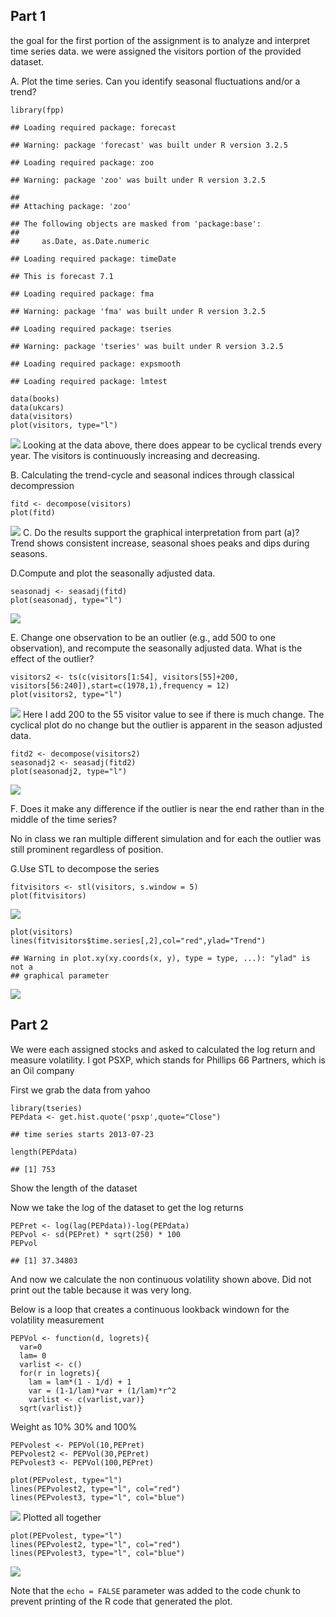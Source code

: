 Part 1
------

the goal for the first portion of the assignment is to analyze and
interpret time series data. we were assigned the visitors portion of the
provided dataset.

A. Plot the time series. Can you identify seasonal fluctuations and/or a
trend?

    library(fpp)

    ## Loading required package: forecast

    ## Warning: package 'forecast' was built under R version 3.2.5

    ## Loading required package: zoo

    ## Warning: package 'zoo' was built under R version 3.2.5

    ## 
    ## Attaching package: 'zoo'

    ## The following objects are masked from 'package:base':
    ## 
    ##     as.Date, as.Date.numeric

    ## Loading required package: timeDate

    ## This is forecast 7.1

    ## Loading required package: fma

    ## Warning: package 'fma' was built under R version 3.2.5

    ## Loading required package: tseries

    ## Warning: package 'tseries' was built under R version 3.2.5

    ## Loading required package: expsmooth

    ## Loading required package: lmtest

    data(books)
    data(ukcars)
    data(visitors)
    plot(visitors, type="l")

![](Post_Live_Session_9_files/figure-markdown_strict/unnamed-chunk-1-1.png)<!-- -->
Looking at the data above, there does appear to be cyclical trends every
year. The visitors is continuously increasing and decreasing.

B. Calculating the trend-cycle and seasonal indices through classical
decompression

    fitd <- decompose(visitors)
    plot(fitd)

![](Post_Live_Session_9_files/figure-markdown_strict/unnamed-chunk-2-1.png)<!-- -->
C. Do the results support the graphical interpretation from part (a)?
Trend shows consistent increase, seasonal shoes peaks and dips during
seasons.

D.Compute and plot the seasonally adjusted data.

    seasonadj <- seasadj(fitd)
    plot(seasonadj, type="l")

![](Post_Live_Session_9_files/figure-markdown_strict/unnamed-chunk-3-1.png)<!-- -->

E. Change one observation to be an outlier (e.g., add 500 to one
observation), and recompute the seasonally adjusted data. What is the
effect of the outlier?

    visitors2 <- ts(c(visitors[1:54], visitors[55]+200, visitors[56:240]),start=c(1978,1),frequency = 12)
    plot(visitors2, type="l")

![](Post_Live_Session_9_files/figure-markdown_strict/unnamed-chunk-4-1.png)<!-- -->
Here I add 200 to the 55 visitor value to see if there is much change.
The cyclical plot do no change but the outlier is apparent in the season
adjusted data.

    fitd2 <- decompose(visitors2)
    seasonadj2 <- seasadj(fitd2)
    plot(seasonadj2, type="l")

![](Post_Live_Session_9_files/figure-markdown_strict/unnamed-chunk-5-1.png)<!-- -->

F. Does it make any difference if the outlier is near the end rather
than in the middle of the time series?

No in class we ran multiple different simulation and for each the
outlier was still prominent regardless of position.

G.Use STL to decompose the series

    fitvisitors <- stl(visitors, s.window = 5)
    plot(fitvisitors)

![](Post_Live_Session_9_files/figure-markdown_strict/unnamed-chunk-6-1.png)<!-- -->

    plot(visitors)
    lines(fitvisitors$time.series[,2],col="red",ylad="Trend")

    ## Warning in plot.xy(xy.coords(x, y), type = type, ...): "ylad" is not a
    ## graphical parameter

![](Post_Live_Session_9_files/figure-markdown_strict/unnamed-chunk-6-2.png)<!-- -->

Part 2
------

We were each assigned stocks and asked to calculated the log return and
measure volatility. I got PSXP, which stands for Phillips 66 Partners,
which is an Oil company

First we grab the data from yahoo

    library(tseries)
    PEPdata <- get.hist.quote('psxp',quote="Close")

    ## time series starts 2013-07-23

    length(PEPdata)

    ## [1] 753

Show the length of the dataset

Now we take the log of the dataset to get the log returns

    PEPret <- log(lag(PEPdata))-log(PEPdata)
    PEPvol <- sd(PEPret) * sqrt(250) * 100
    PEPvol 

    ## [1] 37.34803

And now we calculate the non continuous volatility shown above. Did not
print out the table because it was very long.

Below is a loop that creates a continuous lookback windown for the
volatility measurement

    PEPVol <- function(d, logrets){ 
      var=0 
      lam= 0 
      varlist <- c() 
      for(r in logrets){
        lam = lam*(1 - 1/d) + 1
        var = (1-1/lam)*var + (1/lam)*r^2
        varlist <- c(varlist,var)} 
      sqrt(varlist)}

Weight as 10% 30% and 100%

    PEPvolest <- PEPVol(10,PEPret)
    PEPvolest2 <- PEPVol(30,PEPret)
    PEPvolest3 <- PEPVol(100,PEPret)

    plot(PEPvolest, type="l")
    lines(PEPvolest2, type="l", col="red")
    lines(PEPvolest3, type="l", col="blue")

![](Post_Live_Session_9_files/figure-markdown_strict/unnamed-chunk-10-1.png)<!-- -->
Plotted all together

    plot(PEPvolest, type="l")
    lines(PEPvolest2, type="l", col="red")
    lines(PEPvolest3, type="l", col="blue")

![](Post_Live_Session_9_files/figure-markdown_strict/unnamed-chunk-11-1.png)<!-- -->

Note that the `echo = FALSE` parameter was added to the code chunk to
prevent printing of the R code that generated the plot.
